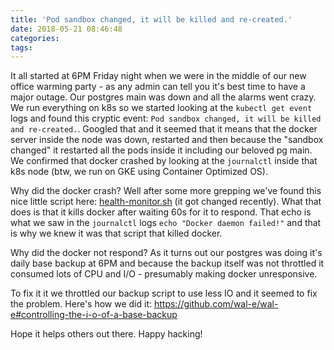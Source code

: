 ```yaml
---
title: 'Pod sandbox changed, it will be killed and re-created.'
date: 2018-05-21 08:46:48
categories:
tags:
---
```


It all started at 6PM Friday night when we were in the middle of our new office warming party - as any admin can tell you it's best time to have a major outage. Our postgres main was down and all the alarms went crazy. We run everything on k8s so we started looking at the `kubectl get event` logs and found this cryptic event: `Pod sandbox changed, it will be killed and re-created.`. 
Googled that and it seemed that it means that the docker server inside the node was down, restarted and then because the "sandbox changed" it restarted all the pods inside it including our beloved pg main. We confirmed that docker crashed by looking at the `journalctl` inside that k8s node (btw, we run on GKE using Container Optimized OS).

Why did the docker crash? Well after some more grepping we've found this nice little script here: [health-monitor.sh](https://github.com/kubernetes/kubernetes/blob/fe36fdde6c87bae720f2b45579e56f07692c3ec0/cluster/gce/gci/health-monitor.sh#L29) (it got changed recently). What that does is that it kills docker after waiting 60s for it to respond. That echo is what we saw in the `journalctl` logs `echo "Docker daemon failed!"` and that is why we knew it was that script that killed docker.

Why did the docker not respond? As it turns out our postgres was doing it's daily base backup at 6PM and because the backup itself was not throttled it consumed lots of CPU and I/O - presumably making docker unresponsive.

To fix it it we throttled our backup script to use less IO and it seemed to fix the problem. Here's how we did it: https://github.com/wal-e/wal-e#controlling-the-i-o-of-a-base-backup

Hope it helps others out there. Happy hacking!